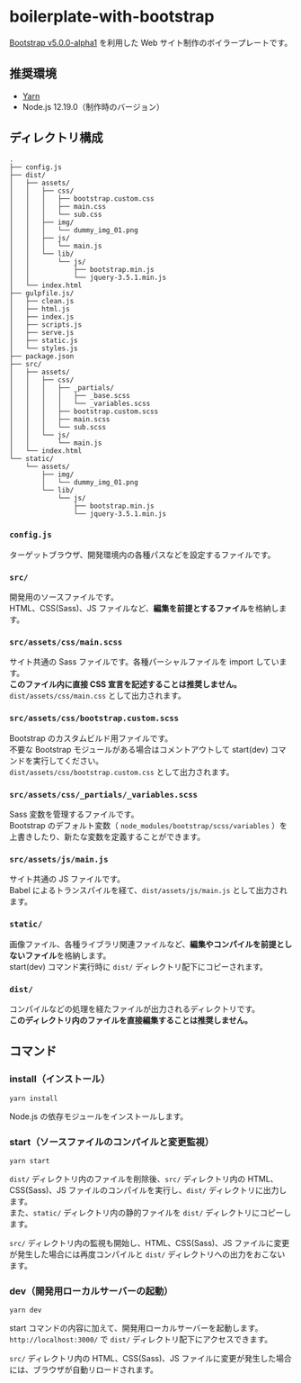 # boilerplate-with-bootstrap

[Bootstrap v5.0.0-alpha1](https://v5.getbootstrap.jp/)  を利用した Web サイト制作のボイラープレートです。

## 推奨環境

- [Yarn](https://classic.yarnpkg.com/ja/)
- Node.js 12.19.0（制作時のバージョン）

## ディレクトリ構成

```
.
├── config.js
├── dist/
│   ├── assets/
│   │   ├── css/
│   │   │   ├── bootstrap.custom.css
│   │   │   ├── main.css
│   │   │   └── sub.css
│   │   ├── img/
│   │   │   └── dummy_img_01.png
│   │   ├── js/
│   │   │   └── main.js
│   │   └── lib/
│   │       └── js/
│   │           ├── bootstrap.min.js
│   │           └── jquery-3.5.1.min.js
│   └── index.html
├── gulpfile.js/
│   ├── clean.js
│   ├── html.js
│   ├── index.js
│   ├── scripts.js
│   ├── serve.js
│   ├── static.js
│   └── styles.js
├── package.json
├── src/
│   ├── assets/
│   │   ├── css/
│   │   │   ├── _partials/
│   │   │   │   ├── _base.scss
│   │   │   │   └── _variables.scss
│   │   │   ├── bootstrap.custom.scss
│   │   │   ├── main.scss
│   │   │   └── sub.scss
│   │   └── js/
│   │       └── main.js
│   └── index.html
└── static/
    └── assets/
        ├── img/
        │   └── dummy_img_01.png
        └── lib/
            └── js/
                ├── bootstrap.min.js
                └── jquery-3.5.1.min.js
```

### `config.js`

ターゲットブラウザ、開発環境内の各種パスなどを設定するファイルです。

### `src/`

開発用のソースファイルです。  
HTML、CSS(Sass)、JS ファイルなど、**編集を前提とするファイル**を格納します。

### `src/assets/css/main.scss`

サイト共通の Sass ファイルです。各種パーシャルファイルを import しています。  
**このファイル内に直接 CSS 宣言を記述することは推奨しません。**  
`dist/assets/css/main.css` として出力されます。

### `src/assets/css/bootstrap.custom.scss`

Bootstrap のカスタムビルド用ファイルです。  
不要な Bootstrap モジュールがある場合はコメントアウトして start(dev) コマンドを実行してください。  
`dist/assets/css/bootstrap.custom.css` として出力されます。

### `src/assets/css/_partials/_variables.scss`

Sass 変数を管理するファイルです。  
Bootstrap のデフォルト変数（ `node_modules/bootstrap/scss/variables` ）を上書きしたり、新たな変数を定義することができます。

### `src/assets/js/main.js`

サイト共通の JS ファイルです。  
Babel によるトランスパイルを経て、`dist/assets/js/main.js` として出力されます。

### `static/`

画像ファイル、各種ライブラリ関連ファイルなど、**編集やコンパイルを前提としないファイル**を格納します。  
start(dev) コマンド実行時に `dist/` ディレクトリ配下にコピーされます。

### `dist/`

コンパイルなどの処理を経たファイルが出力されるディレクトリです。  
**このディレクトリ内のファイルを直接編集することは推奨しません。**

## コマンド

### install（インストール）

```Shell
yarn install
```

Node.js の依存モジュールをインストールします。

### start（ソースファイルのコンパイルと変更監視）

```Shell
yarn start
```

`dist/` ディレクトリ内のファイルを削除後、`src/` ディレクトリ内の HTML、CSS(Sass)、JS ファイルのコンパイルを実行し、`dist/` ディレクトリに出力します。  
また、`static/` ディレクトリ内の静的ファイルを `dist/` ディレクトリにコピーします。

`src/` ディレクトリ内の監視も開始し、HTML、CSS(Sass)、JS ファイルに変更が発生した場合には再度コンパイルと `dist/` ディレクトリへの出力をおこないます。

### dev（開発用ローカルサーバーの起動）

```Shell
yarn dev
```

start コマンドの内容に加えて、開発用ローカルサーバーを起動します。  
`http://localhost:3000/`  で `dist/` ディレクトリ配下にアクセスできます。

`src/` ディレクトリ内の HTML、CSS(Sass)、JS ファイルに変更が発生した場合には、ブラウザが自動リロードされます。
